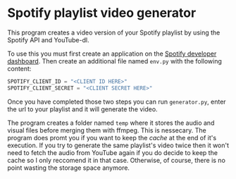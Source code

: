 # Spotify playlist video generator
This program creates a video version of your Spotify playlist by using the Spotify API and YouTube-dl.

To use this you must first create an application on the [Spotify developer dashboard](https://developer.spotify.com/dashboard/applications). Then create an additional file named `env.py` with the following content:
```py
SPOTIFY_CLIENT_ID = "<CLIENT ID HERE>"
SPOTIFY_CLIENT_SECRET = "<CLIENT SECRET HERE>"
```
Once you have completed those two steps you can run `generator.py`, enter the url to your playlist and it will generate the video.

The program creates a folder named `temp` where it stores the audio and visual files before merging them with ffmpeg. This is nessecary. The program does promt you if you want to keep the *cache* at the end of it's execution. If you try to generate the same playlist's video twice then it won't need to fetch the audio from YouTube again if you do decide to keep the cache so I only reccomend it in that case. Otherwise, of course, there is no point wasting the storage space anymore.